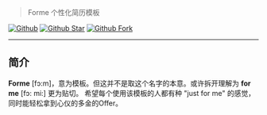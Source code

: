 > Forme 个性化简历模板

[![Github](https://img.shields.io/badge/author-hilox-FF4500.svg)](https://github.com/zhaohaihao)
[![Github Star](https://img.shields.io/github/stars/zhaohaihao/forme.svg?label=Stars&style=social)](https://github.com/zhaohaihao/forme/stargazers)
[![Github Fork](https://img.shields.io/github/forks/zhaohaihao/forme.svg?label=Forks&style=social)](https://github.com/zhaohaihao/forme/network/members)

------------------------------
## 简介

**Forme** [fɔ:m]，意为模板。但这并不是取这个名字的本意。或许拆开理解为 **for me** [fɔ: mi:] 更为贴切。
希望每个使用该模板的人都有种 "just for me" 的感觉，同时能轻松拿到心仪的多金的Offer。
